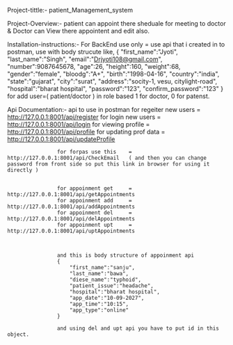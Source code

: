 Project-tittle:- patient_Management_system

Project-Overview:- patient can appoint there sheduale for meeting to doctor & Doctor can View there appointent and edit also.

Installation-instructions:- For BackEnd use only = use api that i created in to postman, use with body strucute like,
                            {
                                "first_name":"Jyoti",
                                "last_name":"Singh",
                                "email":"Drjyoti108@gmail.com",
                                "number":9087645678,
                                "age":26, 
                                "height":160,
                                "weight":68,
                                "gender":"female",
                                "bloodg":"A+", 
                                "birth":"1998-04-16",
                                "country":"india",
                                "state":"gujarat",
                                "city":"surat",
                                "address":"socity-1, vesu, citylight-road",
                                "hospital":"bharat hospital",
                                "password":"123",
                                "confirm_password":"123"
                            }
                            for add user=( patient/doctor ) in role based 1 for doctor, 0 for patenst.

Api Documentation:- api to use in postman
                    for regeiter new users = http://127.0.0.1:8001/api/register
                    for login new users    = http://127.0.0.1:8001/api/login
                    for viewing profile    = http://127.0.0.1:8001/api/profile
                    for updating prof data = http://127.0.0.1:8001/api/updateProfile


                    for forpas use this    = http://127.0.0.1:8001/api/CheckEmail   ( and then you can change password from front side so put this link in browser for using it directly )


                    for appoinment get     = http://127.0.0.1:8001/api/getAppointments
                    for appoinment add     = http://127.0.0.1:8001/api/addAppointments
                    for appoinment del     = http://127.0.0.1:8001/api/delAppointments
                    for appoinment upt     = http://127.0.0.1:8001/api/uptAppointments

                    

                    and this is body structure of appoinment api 
                    {
                        "first_name":"sanju",
                        "last_name":"bawa",
                        "diese_name":"typhoid",
                        "patient_issue":"headache",
                        "hospital":"bharat hospital",
                        "app_date":"10-09-2027",
                        "app_time":"10:15",
                        "app_type":"online"
                    }

                    and using del and upt api you have to put id in this object.